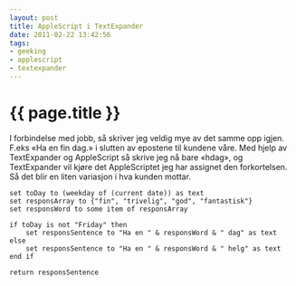 ```yaml
---
layout: post
title: AppleScript i TextExpander
date: 2011-02-22 13:42:56
tags: 
- geeking
- applescript
- textexpander
---
```


{{ page.title }}
================

I forbindelse med jobb, så skriver jeg veldig mye av det samme opp igjen. F.eks «Ha en fin dag.» i slutten av epostene til kundene våre. Med hjelp av TextExpander og AppleScript så skrive jeg nå bare «hdag», og TextExpander vil kjøre det AppleScriptet jeg har assignet den forkortelsen. Så det blir en liten variasjon i hva kunden mottar.

	set toDay to (weekday of (current date)) as text
	set responsArray to {"fin", "trivelig", "god", "fantastisk"}
	set responsWord to some item of responsArray
	
	if toDay is not "Friday" then
 		set responsSentence to "Ha en " & responsWord & " dag" as text
	else
		set responsSentence to "Ha en " & responsWord & " helg" as text
	end if
	
	return responsSentence
